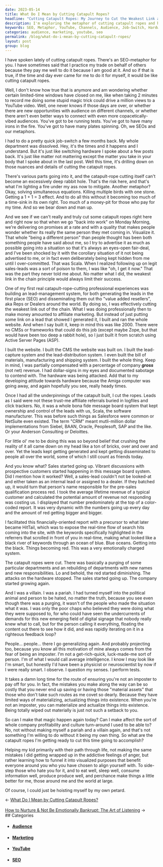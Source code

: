 ```yaml
---
date: 2023-05-14
title: What Do I Mean by Cutting Catapult Ropes?
headline: "Cutting Catapult Ropes: My Journey to Cut the Weakest Link and Achieve Success"
description: I'm exploring the metaphor of cutting catapult ropes and how it relates to my professional trade. I'm reflecting on the opportunities available to me, the challenges I face, and my experiences with cutting catapult ropes in the past. I'm looking to make a positive difference in my own life, the lives of those around me, and the world at large.
keywords: SEO, Metaphor, YouTube, Channels, Audience, Job-Switch, Hardware, Nuances, Details, Catapult, Ropes, Lead-Management, System, Generating, Disseminating, Affiliate, Marketing, CMS, Framework, Zope, Active Server Pages, ASP, Gross, Revenue, Bill of Materials, Manufacturing, Shipping, Salesforce, NetSuite, CRM, Siebel, BAAN, Oracle, Peoplesoft, SAP, Anderson
categories: audience, marketing, youtube, seo
permalink: /blog/what-do-i-mean-by-cutting-catapult-ropes/
layout: post
group: blog
---
```



I have spoken lately of cutting catapult ropes. There's an SEO-metaphor for
you. I have sometimes said that I practice my trade on behalf of others because
they pay me well to do it because I am good at it. And so if that is true, if
the time and day ever came for me to do it for myself, it would be like cutting
catapult ropes.

Well, I don't know how true that is anymore and am wondering whether certain
limited-time windows have closed on me, like when taking 2 minutes to record me
doing some stupid magic trick could drive a million views to a YouTube video.
Well, one never knows if those days are over, or whether there are new
opportunities with audience on different channels, or whether there aren't even
better ways to connect with even more copacetically-vibed audiences. You've got
to be running tests. You've got to have many irons in the fire. You've got to
have many plates spinning. Oh, we SEOs and our metaphors.

I had to do a pretty quick job-switch a few months back. My whole department
was dissolved. Hey, it's the times and it happens and I understand. But it's
just like switching hardware I spoke about a few posts back. It's just like
matter not mattering except the matter you take in your body that I spoke about
in the last post. Well this time, it's drilling down on those nuances and
details of cutting the catapult ropes.

There's various parts going into it, and the catapult-rope cutting itself can't
become an excessively deep rabbit hole. That's the risk here, and that's what
I'm lighting a fire under my ass now to mitigate. Another metaphor? Okay,
solving simultaneous equations. Killing multiple birds with one stone. Getting
a 1 + 1 = 3 effect. And to do all this without it becoming too much of a
time-sink in its own right. Too much of a money-pit for those who pay for my
time. And so we bear down and man up.

And we see if we can't really and truly cut some catapult ropes right here and
right now so that when we go "back into work" on Monday Morning, we're
delivering on promises at a rate and with a quality that makes people wonder
whether its really the same person they met coming in. Visualize it. That whole
"being a different person" than people thought has been both something people
have said about me, so I try to advertise it as much as possible going into a
situation so that it's always an eyes-open fair-deal, and I've been shocked by
it with the corollary situation of it not being advertised to me, or in fact
even deliberately being kept hidden from me until I over-committed. That was
Scala. When I realized following up on legit sales-leads was a sort of poison
to them, I was like "oh, I get it now." That was the part they never told me
about. No matter what I did, the weakest link in the chain principle would
always limit their success.

One of my first real catapult-rope-cutting professional experiences was
building an lead-management system, for both generating the leads in the first
place (SEO) and disseminating them out tho "value added resellers", aka Reps or
Dealers around the world. By doing so, I was effectively cutting the weakest
link out of the chain. What I was doing professionally then to make money
amounted to affiliate marketing. But instead of just putting some link on a
lead that showed I generated it, I built and ran the whole website. And when I
say built it, keep in mind this was like 2000. There were no CMSs or frameworks
that could do this job (except maybe Zope, but that would have been too deep a
rabbit hole), so I just built it from scratch using Active Server Pages (ASP).

I built the website. I built the CMS the website was built on. I built the
lead-capture system and the lead-distribution system. I even built the bill of
materials, manufacturing and shipping system. I built the whole thing. Keep in
mind, I was partially compensated with a percentage of company ***gross*** (not
net) revenue. I had dollar-signs in my eyes and documented sabotage to contend
with. The hardware was being attacked. Add that to my developing attitude
towards hardware because the Amiga computer was going away, and again hopefully
you see, really heady times.

Once I had all the underpinnings of the catapult built, I cut the ropes. Leads
as I said were not these trust-me affiliate referrals buried in logfiles and
click trackers. No, it was a whole bona fide message board system that kept
ownership and control of the leads with us, Scala, the software manufacturer. 
This was before such things as Salesforce were common or NetSuite even existed.
The term "CRM" meant mutli-million dollar implementations from Siebel, BAAN,
Oracle, Peoplesoft, SAP and the like. Or your Anderson Consulting or Deloittes.

For little ol' me to be doing this was so beyond belief that crushing the
reality of it all came down on my head like a ton of bricks, over and over and
over. Yet the leads kept getting generated and kept getting disseminated to
people all over the world, some of which I still count as friends today.

And you know what? Sales started going up. Vibrant discussions with prospective
customers started happening in this message board system. Did I mention how it
worked? Well, a sales-lead couldn't not be looked-at and either taken as an
internal lead or assigned to a dealer. If they batched up, it would turn that
person's name responsible for the pre-sales qualification process red. I took
the average lifetime revenue of a typical customer and calculated the potential
amount of revenue not responding was costing us. I displayed that number
predominately at the top of a color-coded report. It was very dynamic with the
numbers going up every day and the amount of red getting bigger and bigger.

I facilitated this financially-oriented report with a precursor to what later
became HitTail, which was to expose the real-time flow of search hits coming
into the site, with the keywords specifically highlighted in the referrers that
scrolled in front of you in real-time, making what looked like a black river of
keywords through an ocean of blue. Blue oceans. Getting into the black. Things
becoming red. This was a very emotionally charged system.

The catapult ropes were cut. There was basically a purging of some particular
departments and an rebuilding of departments with new names and new
responsibilities. Lo and behold, the red started diminishing. The attacks on
the hardware stopped. The sales started going up. The company started growing
again. 

And I was a villain. I was a pariah. I had turned myself into the political
animal and person to be hated, no matter the truth, because you see even though
there was a purging, it wasn't of the people who made the situation what it
was. I was only the poor chaps who believed they were doing what they were
supposed to, for who could have seen the undercurrents of demands for this new
emerging field of digital signage that nobody really knew what to call, but for
the person calling it everything, floating the content out there to see how it
did, and was rapidly iterating on it in a righteous feedback loop?

People... people... there I go generalizing again. And probably projecting too,
because you know all this motivation of mine always comes from the fear of
being an imposter. I'm not a get-rich-quick, luck-made-me sort of person. I'm
of what I would call average intelligence. I know I may look like I'm smart,
but honestly I'd have been a physicist or neuroscientist by now if I were
really smart. I observe. I question my senses. I perform tests.

It takes a damn long time for the route of ensuring you're not an imposter to
pay off for you. In fact, the mistakes you make along the way can be so costly
that you never end up saving or having those "material assets" that those who
don't take such routes as me covet so dearly. Because they have limited ways of
materializing, actualizing things into existence. When you're not an imposter,
you can materialize and actualize things into existence. Being totally wiped
out materially is just not such a setback to you.

So can I make that magic happen again today? Can I make affect the sort of
whole company profitability and culture turn-around I used to be able to? No,
not without making myself a pariah and a villain again, and that's not
something I'm willing to do without it being my own thing. So what are the
catapult ropes I'm getting ready to cut this time going to accomplish?

Helping my kid primarily with their path through life, not making the same
mistakes I did getting wrapped up in the addictive feelings of anger, but
rather learning how to funnel it into visualized purposes that benefit everyone
around you who you have chosen to align yourself with. To side-step those who
hate you for it, and to eat well, sleep well, consume information well, produce
produce well, and perchance make things a little better for me, those around me
and the world at large.

Of course, I could just be hoisting myself by my own petard.













<div class="arrow-links"><div class="post-nav-prev"><span class="arrow">&larr;&nbsp;</span><a href="/blog/what-do-i-mean-by-cutting-catapult-ropes/">What Do I Mean by Cutting Catapult Ropes?</a></div> &nbsp; <div class="post-nav-next"><a href="/blog/how-to-nurture-not-be-emotionally-bankrupt-the-art-of-listening/">How to Nurture & Not Be Emotionally Bankrupt: The Art of Listening</a><span class="arrow">&nbsp;&rarr;</span></div></div>
## Categories

<ul>
<li><h4><a href='/audience/'>Audience</a></h4></li>
<li><h4><a href='/marketing/'>Marketing</a></h4></li>
<li><h4><a href='/youtube/'>YouTube</a></h4></li>
<li><h4><a href='/seo/'>SEO</a></h4></li></ul>